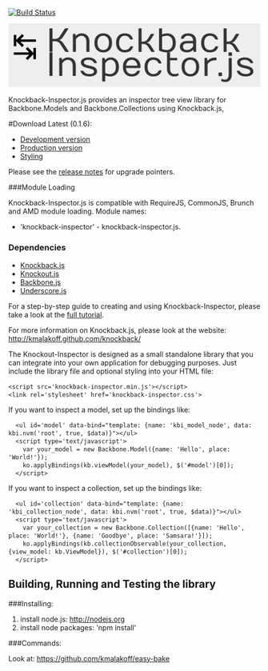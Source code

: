 [![Build Status](https://secure.travis-ci.org/kmalakoff/knockback-inspector.png)](http://travis-ci.org/kmalakoff/knockback-inspector)

![logo](https://github.com/kmalakoff/knockback-inspector/raw/master/media/logo.png)

Knockback-Inspector.js provides an inspector tree view library for Backbone.Models and Backbone.Collections using Knockback.js,

#Download Latest (0.1.6):

* [Development version](https://raw.github.com/kmalakoff/knockback-inspector/0.1.6/knockback-inspector.js)
* [Production version](https://raw.github.com/kmalakoff/knockback-inspector/0.1.6/knockback-inspector.min.js)
* [Styling](http://cloud.github.com/downloads/kmalakoff/knockback-inspector/knockback-inspector.css)

Please see the [release notes](https://github.com/kmalakoff/knockback-inspector/blob/master/RELEASE_NOTES.md) for upgrade pointers.

###Module Loading

Knockback-Inspector.js is compatible with RequireJS, CommonJS, Brunch and AMD module loading. Module names:

* 'knockback-inspector' - knockback-inspector.js.

### Dependencies

* [Knockback.js](http://kmalakoff.github.com/knockback/)
* [Knockout.js](https://github.com/SteveSanderson/knockout/downloads/)
* [Backbone.js](http://documentcloud.github.com/backbone/)
* [Underscore.js](http://documentcloud.github.com/underscore/)


For a step-by-step guide to creating and using Knockback-Inspector, please take a look at the [full tutorial](http://kmalakoff.github.com/knockback/tutorial_knockback_inspector.html
).

For more information on Knockback.js, please look at the website: http://kmalakoff.github.com/knockback/

The Knockout-Inspector is designed as a small standalone library that you can integrate into your own application for debugging purposes. Just include the library file and optional styling into your HTML file:

```
<script src='knockback-inspector.min.js'></script>
<link rel='stylesheet' href='knockback-inspector.css'>
```

If you want to inspect a model, set up the bindings like:

````
  <ul id='model' data-bind="template: {name: 'kbi_model_node', data: kbi.nvm('root', true, $data)}"></ul>
  <script type='text/javascript'>
    var your_model = new Backbone.Model({name: 'Hello', place: 'World!'});
    ko.applyBindings(kb.viewModel(your_model), $('#model')[0]);
  </script>
````

If you want to inspect a collection, set up the bindings like:

````
  <ul id='collection' data-bind="template: {name: 'kbi_collection_node', data: kbi.nvm('root', true, $data)}"></ul>
  <script type='text/javascript'>
    var your_collection = new Backbone.Collection([{name: 'Hello', place: 'World!'}, {name: 'Goodbye', place: 'Samsara!'}]);
    ko.applyBindings(kb.collectionObservable(your_collection, {view_model: kb.ViewModel}), $('#collection')[0]);
  </script>
````


Building, Running and Testing the library
-----------------------

###Installing:

1. install node.js: http://nodejs.org
2. install node packages: 'npm install'

###Commands:

Look at: https://github.com/kmalakoff/easy-bake
